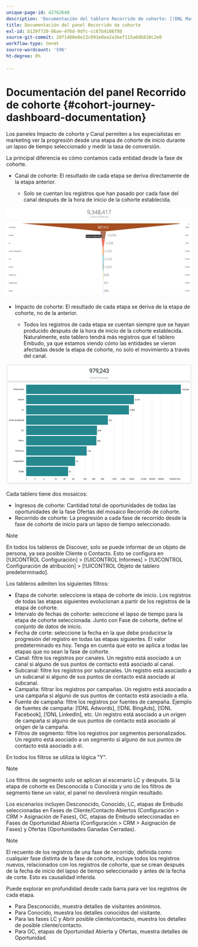 ```yaml
---
unique-page-id: 42762648
description: 'Documentación del tablero Recorrido de cohorte: [!DNL Marketo Measure] - Documentación del producto'
title: Documentación del panel Recorrido de cohorte
exl-id: b139f720-86ae-4f6d-9dfc-cc67b4186f88
source-git-commit: 28f1400e8e13c091e8ea2a3bef115a0db810c2e0
workflow-type: tm+mt
source-wordcount: '596'
ht-degree: 0%

---
```


# Documentación del panel Recorrido de cohorte {#cohort-journey-dashboard-documentation}

Los paneles Impacto de cohorte y Canal permiten a los especialistas en marketing ver la progresión desde una etapa de cohorte de inicio durante un lapso de tiempo seleccionado y medir la tasa de conversión.

La principal diferencia es cómo contamos cada entidad desde la fase de cohorte.

* Canal de cohorte: El resultado de cada etapa se deriva directamente de la etapa anterior.

   * Solo se cuentan los registros que han pasado por cada fase del canal después de la hora de inicio de la cohorte establecida.

![](assets/cohort-journey-dashboard-documentation-1.png)

* Impacto de cohorte: El resultado de cada etapa se deriva de la etapa de cohorte, no de la anterior.

   * Todos los registros de cada etapa se cuentan siempre que se hayan producido después de la hora de inicio de la cohorte establecida. Naturalmente, este tablero tendrá más registros que el tablero Embudo, ya que estamos viendo cómo las entidades se vieron afectadas desde la etapa de cohorte, no solo el movimiento a través del canal.

![](assets/cohort-journey-dashboard-documentation-2.png)

Cada tablero tiene dos mosaicos:

* Ingresos de cohorte: Cantidad total de oportunidades de todas las oportunidades de la fase Ofertas del mosaico Recorrido de cohorte.
* Recorrido de cohorte: La progresión a cada fase de recorrido desde la fase de cohorte de inicio para un lapso de tiempo seleccionado.

>[!NOTE]
>
>En todos los tableros de Discover, solo se puede informar de un objeto de persona, ya sea posible Cliente o Contacto. Esto se configura en [!UICONTROL Configuración] > [!UICONTROL Informes] > [!UICONTROL Configuración de atribución] > [!UICONTROL Objeto de tablero predeterminado].

Los tableros admiten los siguientes filtros:

* Etapa de cohorte: seleccione la etapa de cohorte de inicio. Los registros de todas las etapas siguientes evolucionan a partir de los registros de la etapa de cohorte.
* Intervalo de fechas de cohorte: seleccione el lapso de tiempo para la etapa de cohorte seleccionada. Junto con Fase de cohorte, define el conjunto de datos de inicio.
* Fecha de corte: seleccione la fecha en la que debe producirse la progresión del registro en todas las etapas siguientes. El valor predeterminado es hoy. Tenga en cuenta que esto se aplica a todas las etapas que no sean la fase de cohorte.
* Canal: filtre los registros por canales. Un registro está asociado a un canal si alguno de sus puntos de contacto está asociado al canal.
* Subcanal: filtre los registros por subcanales. Un registro está asociado a un subcanal si alguno de sus puntos de contacto está asociado al subcanal.
* Campaña: filtrar los registros por campañas. Un registro está asociado a una campaña si alguno de sus puntos de contacto está asociado a ella.
* Fuente de campaña: filtre los registros por fuentes de campaña. Ejemplo de fuentes de campaña: [!DNL Adwords], [!DNL BingAds], [!DNL Facebook], [!DNL LinkedIn], etc. Un registro está asociado a un origen de campaña si alguno de sus puntos de contacto está asociado al origen de la campaña.
* Filtros de segmento: filtre los registros por segmentos personalizados. Un registro está asociado a un segmento si alguno de sus puntos de contacto está asociado a él.

En todos los filtros se utiliza la lógica &quot;Y&quot;.

>[!NOTE]
>
>Los filtros de segmento solo se aplican al escenario LC y después. Si la etapa de cohorte es Desconocida o Conocida y uno de los filtros de segmento tiene un valor, el panel no devolverá ningún resultado.

Los escenarios incluyen Desconocido, Conocido, LC, etapas de Embudo seleccionadas en Fases de Cliente/Contacto Abiertos (Configuración > CRM > Asignación de Fases), OC, etapas de Embudo seleccionadas en Fases de Oportunidad Abierta (Configuración > CRM > Asignación de Fases) y Ofertas (Oportunidades Ganadas Cerradas).

>[!NOTE]
>
>El recuento de los registros de una fase de recorrido, definida como cualquier fase distinta de la fase de cohorte, incluye todos los registros nuevos, relacionados con los registros de cohorte, que se crean después de la fecha de inicio del lapso de tiempo seleccionado y antes de la fecha de corte. Esto es causalidad inferida.

Puede explorar en profundidad desde cada barra para ver los registros de cada etapa.

* Para Desconocido, muestra detalles de visitantes anónimos.
* Para Conocido, muestra los detalles conocidos del visitante.
* Para las fases LC y Abrir posible cliente/contacto, muestra los detalles de posible cliente/contacto.
* Para OC, etapas de Oportunidad Abierta y Ofertas, muestra detalles de Oportunidad.
